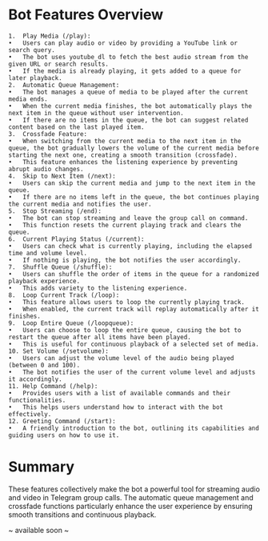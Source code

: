 # Bot Features Overview

	1.	Play Media (/play):
	•	Users can play audio or video by providing a YouTube link or search query.
	•	The bot uses youtube_dl to fetch the best audio stream from the given URL or search results.
	•	If the media is already playing, it gets added to a queue for later playback.
	2.	Automatic Queue Management:
	•	The bot manages a queue of media to be played after the current media ends.
	•	When the current media finishes, the bot automatically plays the next item in the queue without user intervention.
	•	If there are no items in the queue, the bot can suggest related content based on the last played item.
	3.	Crossfade Feature:
	•	When switching from the current media to the next item in the queue, the bot gradually lowers the volume of the current media before starting the next one, creating a smooth transition (crossfade).
	•	This feature enhances the listening experience by preventing abrupt audio changes.
	4.	Skip to Next Item (/next):
	•	Users can skip the current media and jump to the next item in the queue.
	•	If there are no items left in the queue, the bot continues playing the current media and notifies the user.
	5.	Stop Streaming (/end):
	•	The bot can stop streaming and leave the group call on command.
	•	This function resets the current playing track and clears the queue.
	6.	Current Playing Status (/current):
	•	Users can check what is currently playing, including the elapsed time and volume level.
	•	If nothing is playing, the bot notifies the user accordingly.
	7.	Shuffle Queue (/shuffle):
	•	Users can shuffle the order of items in the queue for a randomized playback experience.
	•	This adds variety to the listening experience.
	8.	Loop Current Track (/loop):
	•	This feature allows users to loop the currently playing track.
	•	When enabled, the current track will replay automatically after it finishes.
	9.	Loop Entire Queue (/loopqueue):
	•	Users can choose to loop the entire queue, causing the bot to restart the queue after all items have been played.
	•	This is useful for continuous playback of a selected set of media.
	10.	Set Volume (/setvolume):
	•	Users can adjust the volume level of the audio being played (between 0 and 100).
	•	The bot notifies the user of the current volume level and adjusts it accordingly.
	11.	Help Command (/help):
	•	Provides users with a list of available commands and their functionalities.
	•	This helps users understand how to interact with the bot effectively.
	12.	Greeting Command (/start):
	•	A friendly introduction to the bot, outlining its capabilities and guiding users on how to use it.

# Summary

These features collectively make the bot a powerful tool for streaming audio and video in Telegram group calls. The automatic queue management and crossfade functions particularly enhance the user experience by ensuring smooth transitions and continuous playback.

~ available soon ~